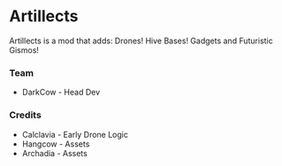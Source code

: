 Artillects
==========

Artillects is a mod that adds: Drones! Hive Bases! Gadgets and Futuristic Gismos! 

### Team

* DarkCow - Head Dev

### Credits
* Calclavia     - Early Drone Logic
* Hangcow       - Assets
* Archadia      - Assets
